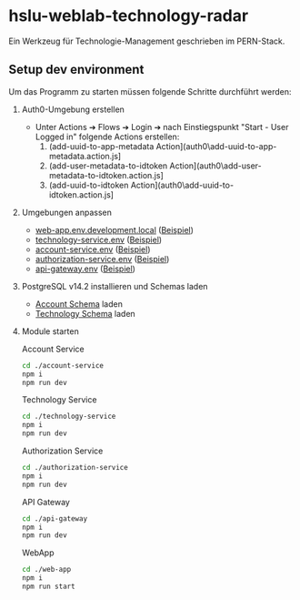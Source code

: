 # hslu-weblab-technology-radar

Ein Werkzeug für Technologie-Management geschrieben im PERN-Stack.

## Setup dev environment

Um das Programm zu starten müssen folgende Schritte durchführt werden:

1. Auth0-Umgebung erstellen
   - Unter Actions ➔ Flows ➔ Login ➔ nach Einstiegspunkt "Start - User Logged in" folgende Actions erstellen:
     1. (add-uuid-to-app-metadata Action](auth0\add-uuid-to-app-metadata.action.js]
     2. (add-user-metadata-to-idtoken Action](auth0\add-user-metadata-to-idtoken.action.js]
     3. (add-uuid-to-idtoken Action](auth0\add-uuid-to-idtoken.action.js]
2. Umgebungen anpassen
   - [web-app\.env.development.local](web-app.env.development.local) ([Beispiel](web-app.env.example))
   - [technology-service\.env](technology-service.env) ([Beispiel](technology-service.env.example))
   - [account-service\.env](account-service.env) ([Beispiel](account-service.env.example))
   - [authorization-service\.env](authorization-service.env) ([Beispiel](authorization-service.env.example))
   - [api-gateway\.env](api-gateway.env) ([Beispiel](api-gateway.env.example))
3. PostgreSQL v14.2 installieren und Schemas laden
   - [Account Schema](account-service\db\schema.sql) laden
   - [Technology Schema](technology-service\db\schema.sql) laden
4. Module starten

   Account Service

   ```bash
   cd ./account-service
   npm i
   npm run dev
   ```

   Technology Service

   ```bash
   cd ./technology-service
   npm i
   npm run dev
   ```

   Authorization Service

   ```bash
   cd ./authorization-service
   npm i
   npm run dev
   ```

   API Gateway

   ```bash
   cd ./api-gateway
   npm i
   npm run dev
   ```

   WebApp

   ```bash
   cd ./web-app
   npm i
   npm run start
   ```
